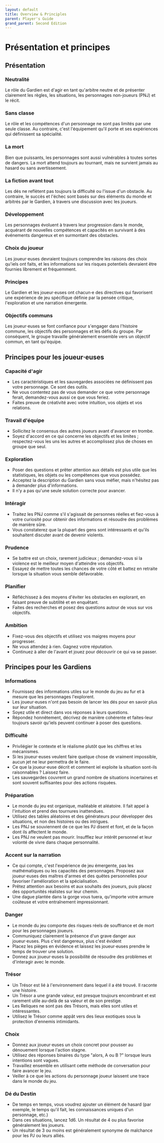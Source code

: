 ```yaml
---
layout: default
title: Overview & Principles
parent: Player's Guide
grand_parent: Second Edition
---
```


# Présentation et principes

## Présentation

### Neutralité

Le rôle du Gardien est d'agir en tant qu'arbitre neutre et de présenter clairement les règles, les situations, les personnages non-joueurs (PNJ) et le récit.

### Sans classe

Le rôle et les compétences d'un personnage ne sont pas limités par une seule classe. Au contraire, c'est l'équipement qu'il porte et ses expériences qui définissent sa spécialité.

### La mort

Bien que puissants, les personnages sont aussi vulnérables à toutes sortes de dangers. La mort attend toujours au tournant, mais ne survient jamais au hasard ou sans avertissement.

### La fiction avant tout

Les dés ne reflètent pas toujours la difficulté ou l'issue d'un obstacle. Au contraire, le succès et l'échec sont basés sur des éléments du monde et arbitrés par le Gardien, à travers une discussion avec les joueurs.

### Développement

Les personnages évoluent à travers leur progression dans le monde, acquérant de nouvelles compétences et capacités en survivant à des événements dangereux et en surmontant des obstacles.

### Choix du joueur

Les joueur⋅euses devraient toujours comprendre les raisons des choix qu'iels ont faits, et les informations sur les risques potentiels devraient être fournies librement et fréquemment.

### Principes

Le Gardien et les joueur⋅euses ont chacun⋅e des directives qui favorisent une expérience de jeu spécifique définie par la pensée critique, l'exploration et une narration émergente.

### Objectifs communs

Les joueur⋅euses se font confiance pour s'engager dans l'histoire commune, les objectifs des personnages et les défis du groupe. Par conséquent, le groupe travaille généralement ensemble vers un objectif commun, en tant qu'équipe.

## Principes pour les joueur⋅euses

### Capacité d'agir

- Les caractéristiques et les sauvegardes associées ne définissent pas votre personnage. Ce sont des outils.
- Ne vous contentez pas de vous demander ce que votre personnage ferait, demandez-vous aussi ce que vous feriez.
- Faites preuve de créativité avec votre intuition, vos objets et vos relations.

### Travail d'équipe

- Sollicitez le consensus des autres joueurs avant d'avancer en trombe.
- Soyez d'accord en ce qui concerne les objectifs et les limites ; respectez-vous les uns les autres et accomplissez plus de choses en groupe que seul.

### Exploration

- Poser des questions et prêter attention aux détails est plus utile que les statistiques, les objets ou les compétences que vous possédez.
- Acceptez la description du Gardien sans vous méfier, mais n'hésitez pas à demander plus d'informations.
- Il n'y a pas qu'une seule solution correcte pour avancer.

### Intéragir

- Traitez les PNJ comme s'il s'agissait de personnes réelles et fiez-vous à votre curiosité pour obtenir des informations et résoudre des problèmes de manière sûre.
- Vous constaterez que la plupart des gens sont intéressants et qu'ils souhaitent discuter avant de devenir violents.

### Prudence

- Se battre est un choix, rarement judicieux ; demandez-vous si la violence est le meilleur moyen d'atteindre vos objectifs.
- Essayez de mettre toutes les chances de votre côté et battez en retraite lorsque la situation vous semble défavorable.

### Planifier

- Réfléchissez à des moyens d'éviter les obstacles en explorant, en faisant preuve de subtilité et en enquêtant.
- Faites des recherches et posez des questions autour de vous sur vos objectifs.

### Ambition

- Fixez-vous des objectifs et utilisez vos maigres moyens pour progresser.
- Ne vous attendez à rien. Gagnez votre réputation.
- Continuez à aller de l'avant et jouez pour découvrir ce qui va se passer.

## Principes pour les Gardiens

### Informations

- Fournissez des informations utiles sur le monde du jeu au fur et à mesure que les personnages l'explorent.
- Les joueur⋅euses n'ont pas besoin de lancer les dés pour en savoir plus sur leur situation.
- Soyez utile et direct dans vos réponses à leurs questions.
- Répondez honnêtement, décrivez de manière cohérente et faites-leur toujours savoir qu'iels peuvent continuer à poser des questions.

### Difficulté

- Privilégier le contexte et le réalisme plutôt que les chiffres et les mécanismes.
- Si les joueur⋅euses veulent faire quelque chose de vraiment impossible, aucun jet ne leur permettra de le faire.
- Ce que la joueur⋅euse décrit et comment iel exploite la situation sont-ils raisonnables ? Laissez faire.
- Les sauvegardes couvrent un grand nombre de situations incertaines et sont souvent suffisantes pour des actions risquées.

### Préparation

- Le monde du jeu est organique, malléable et aléatoire. Il fait appel à l'intuition et prend des tournures inattendues.
- Utilisez des tables aléatoires et des générateurs pour développer des situations, et non des histoires ou des intrigues.
- Les PNJ se souviennent de ce que les PJ disent et font, et de la façon dont ils affectent le monde.
- Les PNJ ne veulent pas mourir. Insufflez leur intérêt personnel et leur volonté de vivre dans chaque personnalité.

### Accent sur la narration

- Ce qui compte, c'est l'expérience de jeu émergente, pas les mathématiques ou les capacités des personnages. Proposez aux joueur⋅euses des maîtres d'armes et des quêtes personnelles pour favoriser l'amélioration et la spécialisation.
- Prêtez attention aux besoins et aux souhaits des joueurs, puis placez des opportunités réalistes sur leur chemin.
- Une dague plantée dans la gorge vous tuera, qu'importe votre armure coûteuse et votre entraînement impressionnant.

### Danger

- Le monde du jeu comporte des risques réels de souffrance et de mort pour les personnages joueurs.
- Communiquez clairement la présence d'un grave danger aux joueur⋅euses. Plus c'est dangereux, plus c'est évident
- Placez les pièges en évidence et laissez les joueur⋅euses prendre le temps de trouver une solution.
- Donnez aux joueur⋅euses la possibilité de résoudre des problèmes et d'interagir avec le monde.

### Trésor

- Un Trésor est lié à l'environnement dans lequel il a été trouvé. Il raconte une histoire.
- Un Trésor a une grande valeur, est presque toujours encombrant et est rarement utile au-delà de sa valeur et de son prestige.
- Les Reliques ne sont pas des Trésors, mais elles sont utiles et intéressantes.
- Utilisez le Trésor comme appât vers des lieux exotiques sous la protection d'ennemis intimidants.

### Choix

- Donnez aux joueur⋅euses un choix concret pour pousser au dénouement lorsque l'action stagne.
- Utilisez des réponses binaires du type "alors, A ou B ?" lorsque leurs intentions sont vagues.
- Travaillez ensemble en utilisant cette méthode de conversation pour faire avancer le jeu.
- Veiller à ce que les actions du personnage joueur laissent une trace dans le monde du jeu.

### Dé du Destin

- De temps en temps, vous voudrez ajouter un élément de hasard (par exemple, le temps qu'il fait, les connaissances uniques d'un personnage, etc.)
- Dans ces situations, lancez 1d6. Un résultat de 4 ou plus favorise généralement les joueurs.
- Un résultat de 3 ou moins est généralement synonyme de malchance pour les PJ ou leurs alliés.
